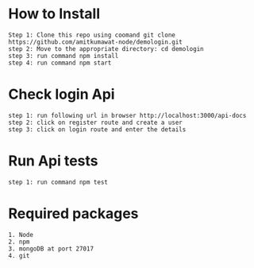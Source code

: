 # How to Install
	Step 1: Clone this repo using coomand git clone https://github.com/amitkumawat-node/demologin.git
	step 2: Move to the appropriate directory: cd demologin
	step 3: run command npm install
	step 4: run command npm start
# Check login Api
	step 1: run following url in browser http://localhost:3000/api-docs
	step 2: click on register route and create a user
	step 3: click on login route and enter the details
	
# Run Api tests
	step 1: run command npm test

# Required packages
	1. Node 
	2. npm
	3. mongoDB at port 27017
	4. git 
